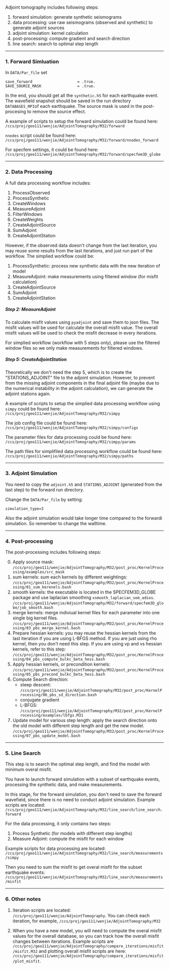 Adjoint tomography includes following steps:

1. forward simulation: generate synthetic seismograms
2. data processing: use raw seismograms (observed and synthetic) to generate adjoint sources
3. adjoint simulation: kernel calculation
4. post-processing: compute gradient and search direction
5. line search: search to optimal step length

---
### 1. Forward Simluation
In `DATA/Par_file` set
```
save_forward                    = .true.
SAVE_SOURCE_MASK                = .true.
```

In the end, you should get all the `synthetic.h5` for each earthquake event. The wavefield snapshot should be saved in the run directory
`DATABASES_MPI`of each earthquake. The source mask is used in the post-procesing to remove the source effect.

A example of scripts to setup the forward simulation could be found here:
`/ccs/proj/geo111/wenjie/AdjointTomography/M32/forward`

`nnodes` script could be found here:
`/ccs/proj/geo111/wenjie/AdjointTomography/M32/forward/nnodes_forward`

For specfem settings, it could be found here:
`/ccs/proj/geo111/wenjie/AdjointTomography/M32/forward/specfem3D_globe`


---
### 2. Data Processing

A full data processing workflow includes:
1. ProcessObserved
2. ProcessSynthetic
3. CreateWindows                                  
4. MeasureAdjoint
5. FilterWindows
6. CreateWeights                                       
7. CreateAdjointSource
8. SumAdjoint
9. CreateAdjointStation

However, if the observed data doesn't change from the last iteration, you may reuse some results from the last iterations,
and just run part of the workflow. The simplied workflow could be:
1. ProcessSynthetic: process new synthetic data with the new iteration of model                              
2. MeasureAdjoint: make measurements using filtered window (for misfit calculation)                                     
3. CreateAdjointSource
4. SumAdjoint
5. CreateAdjointStation

##### Step 2: MeasureAdjoint
To calculate misfit values using `pyadjoint` and save them to json files.
The misfit values will be used for calculate the overall misfit value. The overall misfit values
will be used to check the misfit decrease in every iterations.

For simplied workflow (workflow with 5 steps only), please use the filtered window files so we only make measurements for filtered windows.

##### Step 5: CreateAdjointStation
Theoretically we don't need the step 5, which is to create the "STATIONS_ADJOINT" file to the adjoint simulation. However, to prevent
from the missing adjoint components in the final adjoint file (maybe due to the numerical instability in the adjoint calculation), we
can generate the adjoint stations again.

A example of scripts to setup the simplied data processing workflow using `simpy` could be found here:
`/ccs/proj/geo111/wenjie/AdjointTomography/M32/simpy`

The job config file could be found here:
`/ccs/proj/geo111/wenjie/AdjointTomography/M32/simpy/configs`

The parameter files for data processing could be found here:
`/ccs/proj/geo111/wenjie/AdjointTomography/M32/simpy/params`

The path files for simplifiled data processing workflow could be found here:
`/ccs/proj/geo111/wenjie/AdjointTomography/M32/simpy/paths`

---
### 3. Adjoint Simulation

You need to copy the `adjoint.h5` and `STATIONS_ADJOINT` (generated from the last step) to the forward run directory.

Change the `DATA/Par_file` by setting:
```
simulation_type=3
```

Also the adjoint simulation would take longer time compared to the forwardi simulation. So remember to change the walltime.

---
### 4. Post-processing
The post-processing includes following steps:

0. Apply source mask: `/ccs/proj/geo111/wenjie/AdjointTomography/M32/post_proc/KernelProcessing/examples/src_mask`
1. sum kernels: sum each kernels by different weightings: `/ccs/proj/geo111/wenjie/AdjointTomography/M32/post_proc/KernelProcessing/01_sum_kerenels.bash`
2. smooth kernels: the executable is located in the SPECFEM3D_GLOBE package and use laplacian smoothing `xsmooth_laplacian_sem_adios`. `/ccs/proj/geo111/wenjie/AdjointTomography/M32/forward/specfem3D_globe/job_smooth.bash`
3. merge kernels: merge indiviual kernel files for each parameter into one single big kernel files. `/ccs/proj/geo111/wenjie/AdjointTomography/M32/post_proc/KernelProcessing/03_pbs_merge_kernel.bash`
4. Prepare hessian kernels: you may reuse the hessian kernels from the last iteration if you are using L-BFGS method.  If you are just using rho kernel, then you don't need this step. If you are using vp and vs hessian kernels, refer to this step: `/ccs/proj/geo111/wenjie/AdjointTomography/M32/post_proc/KernelProcessing/04_pbs_compute_bulkc_beta_hess.bash`
5. Apply hessian kernels, or precondition kernels: `/ccs/proj/geo111/wenjie/AdjointTomography/M32/post_proc/KernelProcessing/05_pbs_precond_bulkc_beta_hess.bash`
6. Compute Search direction:
    * steep descent: `/ccs/proj/geo111/wenjie/AdjointTomography/M32/post_proc/KernelProcessing/06_pbs_sd_direction.bash`
    * conjugate gradient
    * L-BFGS: `/ccs/proj/geo111/wenjie/AdjointTomography/M32/post_proc/KernelProcessing/examples/lbfgs.M31`
7. Update model for various step length: apply the search direction onto the old model with different step length and get the new model. `/ccs/proj/geo111/wenjie/AdjointTomography/M32/post_proc/KernelProcessing/07_pbs_update_model.bash`

---
### 5. Line Search

This step is to search the optimal step length, and find  the model with minimum overal misfit.

You have to launch forward simulation with a subset of earthquake events, processing the synthetic data, and make measurements.

In this stage, for the forward simulation, you don't need to save the forward wavefield, since there is no need to conduct adjoint simulation. Example scripts are located: `/ccs/proj/geo111/wenjie/AdjointTomography/M32/line_search/line_search.forward`

For the data processing, it only contains two steps:
1. Process Synthetic (for models with different step lengths)
2. Measure Adjoint: compute the misfit for each window

Example scripts for data processing are located: `/ccs/proj/geo111/wenjie/AdjointTomography/M32/line_search/measurements/simpy`

Then you need to sum the misfit to get overal misfit for the subset earthquake events: `/ccs/proj/geo111/wenjie/AdjointTomography/M32/line_search/measurements/misfit`

---
### 6. Other notes

1. Iteration scripts are located: `/ccs/proj/geo111/wenjie/AdjointTomography`. You can check each iteration, for example, `/ccs/proj/geo111/wenjie/AdjointTomography/M32`

2. When you have a new model, you will need to compute the overal misfit values for the overall database, so you can track how the overall misfit
changes between iterations. Example scripts are `/ccs/proj/geo111/wenjie/AdjointTomography/compare_iterations/misfit/misfit.M32` and plotting 
overall misfit scripts are here: `/ccs/proj/geo111/wenjie/AdjointTomography/compare_iterations/misfit/plot_misfit`.



